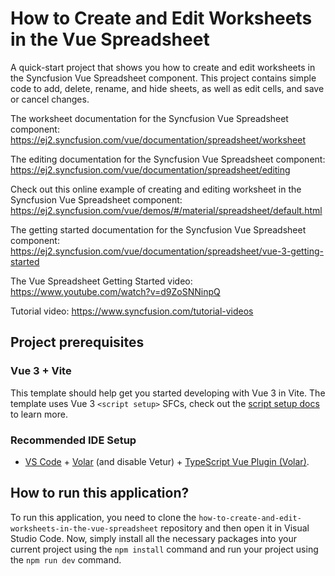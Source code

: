 # How to Create and Edit Worksheets in the Vue Spreadsheet

A quick-start project that shows you how to create and edit worksheets in the Syncfusion Vue Spreadsheet component. This project contains simple code to add, delete, rename, and hide sheets, as well as edit cells, and save or cancel changes.

The worksheet documentation for the Syncfusion Vue Spreadsheet component: 
https://ej2.syncfusion.com/vue/documentation/spreadsheet/worksheet 

The editing documentation for the Syncfusion Vue Spreadsheet component: 
https://ej2.syncfusion.com/vue/documentation/spreadsheet/editing

Check out this online example of creating and editing worksheet in the Syncfusion Vue Spreadsheet component:
https://ej2.syncfusion.com/vue/demos/#/material/spreadsheet/default.html 

The getting started documentation for the Syncfusion Vue Spreadsheet component: 
https://ej2.syncfusion.com/vue/documentation/spreadsheet/vue-3-getting-started

The Vue Spreadsheet Getting Started video:
https://www.youtube.com/watch?v=d9ZoSNNinpQ

Tutorial video: https://www.syncfusion.com/tutorial-videos  

## Project prerequisites

### Vue 3 + Vite

This template should help get you started developing with Vue 3 in Vite. The template uses Vue 3 `<script setup>` SFCs, check out the [script setup docs](https://v3.vuejs.org/api/sfc-script-setup.html#sfc-script-setup) to learn more.

### Recommended IDE Setup

- [VS Code](https://code.visualstudio.com/) + [Volar](https://marketplace.visualstudio.com/items?itemName=Vue.volar) (and disable Vetur) + [TypeScript Vue Plugin (Volar)](https://marketplace.visualstudio.com/items?itemName=Vue.vscode-typescript-vue-plugin).


## How to run this application?

To run this application, you need to clone the `how-to-create-and-edit-worksheets-in-the-vue-spreadsheet` repository and then open it in Visual Studio Code. Now, simply install all the necessary packages into your current project using the `npm install` command and run your project using the `npm run dev` command.


